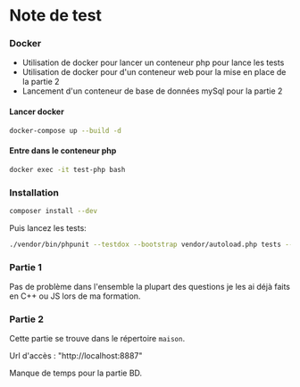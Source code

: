 # Note de test

### Docker

- Utilisation de docker pour lancer un conteneur php pour lance les tests
- Utilisation de docker pour d'un conteneur web pour la mise en place de la partie 2
- Lancement d'un conteneur de base de données mySql pour la partie 2

#### Lancer docker 

```sh
docker-compose up --build -d
```

#### Entre dans le conteneur php 

```sh
docker exec -it test-php bash
```

### Installation

```sh
composer install --dev
```

Puis lancez les tests:

```sh
./vendor/bin/phpunit --testdox --bootstrap vendor/autoload.php tests --colors
```


### Partie 1

Pas de problème dans l'ensemble la plupart des questions je les ai déjà faits en C++ ou JS lors de ma formation.

### Partie 2

Cette partie se trouve dans le répertoire `maison`.

Url d'accès : "http://localhost:8887" 

Manque de temps pour la partie BD.

